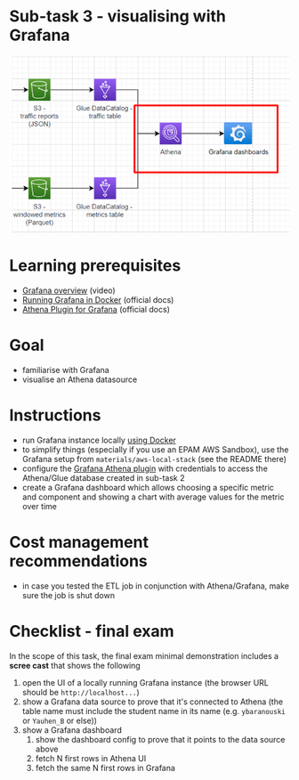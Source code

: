 # Sub-task 3 - visualising with Grafana
![](../materials/diagrams/task3-focus.png)

# Learning prerequisites
* [Grafana overview](https://www.youtube.com/watch?v=w-c3KYKQQfs&ab_channel=edureka%21) (video)
* [Running Grafana in Docker](https://grafana.com/docs/grafana/latest/setup-grafana/installation/docker/) (official docs)
* [Athena Plugin for Grafana](https://grafana.com/grafana/plugins/grafana-athena-datasource/?tab=installation) (official docs)

# Goal
* familiarise with Grafana
* visualise an Athena datasource

# Instructions
* run Grafana instance locally [using Docker](https://grafana.com/docs/grafana/latest/setup-grafana/installation/docker/)
* to simplify things (especially if you use an EPAM AWS Sandbox), use the Grafana setup from `materials/aws-local-stack` (see the README there)
* configure the [Grafana Athena plugin](https://grafana.com/grafana/plugins/grafana-athena-datasource/) with credentials to access the Athena/Glue database created in sub-task 2
* create a Grafana dashboard which allows choosing a specific metric and component and showing a chart with average values for the metric over time

# Cost management recommendations
* in case you tested the ETL job in conjunction with Athena/Grafana, make sure the job is shut down

# Checklist - final exam

In the scope of this task, the final exam minimal demonstration includes a **scree cast** that shows the following
1. open the UI of a locally running Grafana instance (the browser URL should be `http://localhost...`)
2. show a Grafana data source to prove that it's connected to Athena (the table name must include the student name in its name (e.g. `ybaranouski` or `Yauhen_B` or else))
3. show a Grafana dashboard
   1. show the dashboard config to prove that it points to the data source above
   2. fetch N first rows in Athena UI
   3. fetch the same N first rows in Grafana